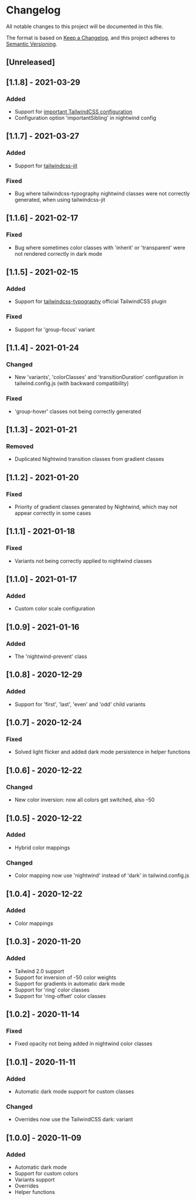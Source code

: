 # Changelog

All notable changes to this project will be documented in this file.

The format is based on [Keep a Changelog](https://keepachangelog.com/en/1.0.0/),
and this project adheres to [Semantic Versioning](https://semver.org/spec/v2.0.0.html).

## [Unreleased]

## [1.1.8] - 2021-03-29

### Added

- Support for [important TailwindCSS configuration](https://tailwindcss.com/docs/configuration#important)
- Configuration option 'importantSibling' in nightwind config

## [1.1.7] - 2021-03-27

### Added

- Support for [tailwindcss-jit](https://github.com/tailwindlabs/tailwindcss-jit)

### Fixed

- Bug where tailwindcss-typography nightwind classes were not correctly generated, when using tailwindcss-jit

## [1.1.6] - 2021-02-17

### Fixed

- Bug where sometimes color classes with 'inherit' or 'transparent' were not rendered correctly in dark mode

## [1.1.5] - 2021-02-15

### Added

- Support for [tailwindcss-typography](https://github.com/tailwindlabs/tailwindcss-typography) official TailwindCSS plugin

### Fixed

- Support for 'group-focus' variant

## [1.1.4] - 2021-01-24

### Changed

- New 'variants', 'colorClasses' and 'transitionDuration' configuration in tailwind.config.js (with backward compatibility)

### Fixed

- 'group-hover' classes not being correctly generated

## [1.1.3] - 2021-01-21

### Removed

- Duplicated Nightwind transition classes from gradient classes

## [1.1.2] - 2021-01-20

### Fixed

- Priority of gradient classes generated by Nightwind, which may not appear correctly in some cases

## [1.1.1] - 2021-01-18

### Fixed

- Variants not being correctly applied to nightwind classes

## [1.1.0] - 2021-01-17

### Added

- Custom color scale configuration

## [1.0.9] - 2021-01-16

### Added

- The 'nightwind-prevent' class

## [1.0.8] - 2020-12-29

### Added

- Support for 'first', 'last', 'even' and 'odd' child variants

## [1.0.7] - 2020-12-24

### Fixed

- Solved light flicker and added dark mode persistence in helper functions

## [1.0.6] - 2020-12-22

### Changed

- New color inversion: now all colors get switched, also -50

## [1.0.5] - 2020-12-22

### Added

- Hybrid color mappings

### Changed

- Color mapping now use 'nightwind' instead of 'dark' in tailwind.config.js

## [1.0.4] - 2020-12-22

### Added

- Color mappings

## [1.0.3] - 2020-11-20

### Added

- Tailwind 2.0 support
- Support for inversion of -50 color weights
- Support for gradients in automatic dark mode
- Support for 'ring' color classes
- Support for 'ring-offset' color classes

## [1.0.2] - 2020-11-14

### Fixed

- Fixed opacity not being added in nightwind color classes

## [1.0.1] - 2020-11-11

### Added

- Automatic dark mode support for custom classes

### Changed

- Overrides now use the TailwindCSS dark: variant

## [1.0.0] - 2020-11-09

### Added

- Automatic dark mode
- Support for custom colors
- Variants support
- Overrides
- Helper functions
